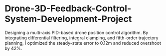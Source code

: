 # Drone-3D-Feedback-Control-System-Development-Project
Designing a multi-axis PID-based drone position control algorithm. By integrating differential filtering, integral clamping, and fifth-order trajectory planning, I optimized the steady-state error to 0.12m and reduced overshoot by 42%.
